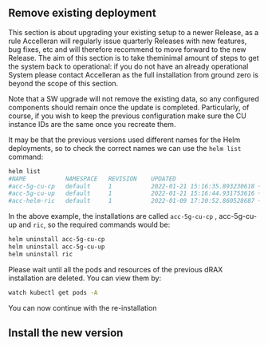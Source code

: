 ## Remove existing deployment

This section is about upgrading your existing setup to a newer Release, as a rule Accelleran will regularly issue quarterly Releases with new features, 
bug fixes, etc and will therefore recommend to move forward to the new Release. The aim of this section is to take theminimal amount of steps to get 
the system back to operational: if you do not have an already operational System please contact Accelleran as the full installation from ground zero is
beyond the scope of this section.

Note that a SW upgrade will not remove the existing data, so any configured components should remain once the update is completed. Particularly, of course, 
if you wish to keep the previous configuration make sure the CU instance IDs are the same once you recreate them.

It may be that the previous versions used different names for the Helm deployments, so to check the correct names we can use the `helm list` command:

``` bash
helm list
#NAME        	NAMESPACE	REVISION	UPDATED                                	STATUS  	CHART             	APP VERSION               
#acc-5g-cu-cp	default  	1       	2022-01-21 15:16:35.893230618 +0000 UTC	deployed	acc-5g-cu-cp-3.0.0	release-2.3-duvel-8b8d7f05
#acc-5g-cu-up	default  	1       	2022-01-21 15:16:44.931753616 +0000 UTC	deployed	acc-5g-cu-up-3.0.0	release-2.3-duvel-8b8d7f05
#acc-helm-ric	default  	1       	2022-01-09 17:20:52.860528687 +0000 UTC	deployed  	ric-4.0.0         	4.0.0                     

```

In the above example, the installations are called `acc-5g-cu-cp` , acc-5g-cu-up and `ric`, so the required commands would be:

``` bash
helm uninstall acc-5g-cu-cp
helm uninstall acc-5g-cu-up
helm uninstall ric
```

Please wait until all the pods and resources of the previous dRAX installation are deleted.
You can view them by:

``` bash
watch kubectl get pods -A
```

You can now continue with the re-installation

## Install the new version

